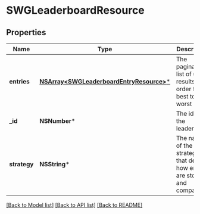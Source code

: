 # SWGLeaderboardResource

## Properties
Name | Type | Description | Notes
------------ | ------------- | ------------- | -------------
**entries** | [**NSArray&lt;SWGLeaderboardEntryResource&gt;***](SWGLeaderboardEntryResource.md) | The paginated list of user results, in order from best to worst | [optional] 
**_id** | **NSNumber*** | The id of the leaderboard | [optional] 
**strategy** | **NSString*** | The name of the strategy that defines how entries are stored and compared | [optional] 

[[Back to Model list]](../README.md#documentation-for-models) [[Back to API list]](../README.md#documentation-for-api-endpoints) [[Back to README]](../README.md)


